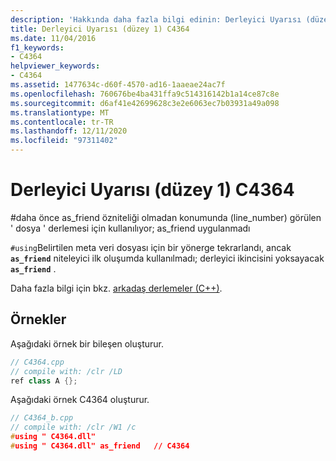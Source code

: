 ```yaml
---
description: 'Hakkında daha fazla bilgi edinin: Derleyici Uyarısı (düzey 1) C4364'
title: Derleyici Uyarısı (düzey 1) C4364
ms.date: 11/04/2016
f1_keywords:
- C4364
helpviewer_keywords:
- C4364
ms.assetid: 1477634c-d60f-4570-ad16-1aaeae24ac7f
ms.openlocfilehash: 760676be4ba431ffa9c514316142b1a14ce87c8e
ms.sourcegitcommit: d6af41e42699628c3e2e6063ec7b03931a49a098
ms.translationtype: MT
ms.contentlocale: tr-TR
ms.lasthandoff: 12/11/2020
ms.locfileid: "97311402"
---
```

# <a name="compiler-warning-level-1-c4364"></a>Derleyici Uyarısı (düzey 1) C4364

\#daha önce as_friend özniteliği olmadan konumunda (line_number) görülen ' dosya ' derlemesi için kullanılıyor; as_friend uygulanmadı

`#using`Belirtilen meta veri dosyası için bir yönerge tekrarlandı, ancak **`as_friend`** niteleyici ilk oluşumda kullanılmadı; derleyici ikincisini yoksayacak **`as_friend`** .

Daha fazla bilgi için bkz. [arkadaş derlemeler (C++)](../../dotnet/friend-assemblies-cpp.md).

## <a name="examples"></a>Örnekler

Aşağıdaki örnek bir bileşen oluşturur.

```cpp
// C4364.cpp
// compile with: /clr /LD
ref class A {};
```

Aşağıdaki örnek C4364 oluşturur.

```cpp
// C4364_b.cpp
// compile with: /clr /W1 /c
#using " C4364.dll"
#using " C4364.dll" as_friend   // C4364
```
